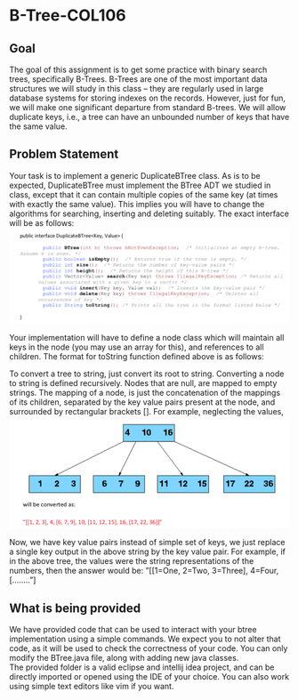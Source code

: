 # B-Tree-COL106

## Goal
The goal of this assignment is to get some practice with binary search trees, specifically B-Trees. B-Trees are one of the most important data structures we will study in this class – they are regularly used in large database systems for storing indexes on the records. However, just for fun, we will make one significant departure from standard B-trees. We will allow duplicate keys, i.e., a tree can have an unbounded number of keys that have the same value.

## Problem Statement
Your task is to implement a generic DuplicateBTree class. As is to be expected, DuplicateBTree must implement the BTree ADT we studied in class, except that it can contain multiple copies of the same key (at times with exactly the same value). This implies you will have to change the algorithms for searching, inserting and deleting suitably. The exact interface will be as follows:
![interface](./images/Interface.png)

Your implementation will have to define a node class which will maintain all keys in the node (you may use an array for this), and references to all children. The format for toString function defined above is as follows:<br/>

To convert a tree to string, just convert its root to string. Converting a node to string is defined recursively. Nodes that are null, are mapped to empty strings. The mapping of a node, is just the concatenation of the mappings of its children, separated by the key value pairs present at the node, and surrounded by rectangular brackets []. For example, neglecting the values,
![btree](./images/B_Tree.png)

Now, we have key value pairs instead of simple set of keys, we just replace a single key output in the above string by the key value pair. For example, if in the above tree, the values were the string representations of the numbers, then the answer would be:
”[[1=One, 2=Two, 3=Three], 4=Four, [........”]

## What is being provided
We have provided code that can be used to interact with your btree implementation using a simple commands. We expect you to not alter that code, as it will be used to check the correctness of your code. You can only modify the BTree.java file, along with adding new java classes.<br/>
The provided folder is a valid eclipse and intellij idea project, and can be directly imported or opened using the IDE of your choice. You can also work using simple text editors like vim if you want.
